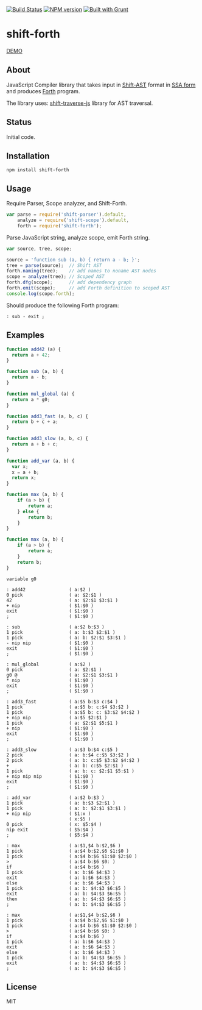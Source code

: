[![Build Status](https://travis-ci.org/drom/shift-forth.svg?branch=master)](https://travis-ci.org/drom/shift-forth)
[![NPM version](https://img.shields.io/npm/v/shift-forth.svg)](https://www.npmjs.org/package/shift-forth)
[![Built with Grunt](https://cdn.gruntjs.com/builtwith.png)](http://gruntjs.com/)

# shift-forth

[DEMO](http://drom.github.io/shift-forth/editor.html)

## About

JavaScript Compiler library that takes input in [Shift-AST](https://github.com/shapesecurity/shift-spec)
format in
[SSA form](http://en.wikipedia.org/wiki/Static_single_assignment_form)
and produces
[Forth](http://en.wikipedia.org/wiki/Forth_%28programming_language%29)
program.

The library uses:
[shift-traverse-js](https://github.com/Constellation/shift-traverse-js)
library for AST traversal.

## Status

Initial code.

## Installation

```
npm install shift-forth
```

## Usage

Require Parser, Scope analyzer, and Shift-Forth.

```js
var parse = require('shift-parser').default,
    analyze = require('shift-scope').default,
    forth = require('shift-forth');
```

Parse JavaScript string, analyze scope, emit Forth string.

```js
var source, tree, scope;

source = 'function sub (a, b) { return a - b; }';
tree = parse(source);  // Shift AST
forth.naming(tree);    // add names to noname AST nodes
scope = analyze(tree); // Scoped AST
forth.dfg(scope);      // add dependency graph
forth.emit(scope);     // add Forth definition to scoped AST
console.log(scope.forth);
```

Should produce the following Forth program:

```forth
: sub - exit ;
```

## Examples

```js
function add42 (a) {
  return a + 42;
}

function sub (a, b) {
  return a - b;
}

function mul_global (a) {
  return a * g0;
}

function add3_fast (a, b, c) {
  return b + c + a;
}

function add3_slow (a, b, c) {
  return a + b + c;
}

function add_var (a, b) {
  var x;
  x = a + b;
  return x;
}

function max (a, b) {
    if (a > b) {
        return a;
    } else {
        return b;
    }
}

function max (a, b) {
    if (a > b) {
        return a;
    }
    return b;
}
```

```forth
variable g0

: add42                ( a:$2 )
0 pick                 ( a: $2:$1 )
42                     ( a: $2:$1 $3:$1 )
+ nip                  ( $1:$0 )
exit                   ( $1:$0 )
;                      ( $1:$0 )

: sub                  ( a:$2 b:$3 )
1 pick                 ( a: b:$3 $2:$1 )
1 pick                 ( a: b: $2:$1 $3:$1 )
- nip nip              ( $1:$0 )
exit                   ( $1:$0 )
;                      ( $1:$0 )

: mul_global           ( a:$2 )
0 pick                 ( a: $2:$1 )
g0 @                   ( a: $2:$1 $3:$1 )
* nip                  ( $1:$0 )
exit                   ( $1:$0 )
;                      ( $1:$0 )

: add3_fast            ( a:$5 b:$3 c:$4 )
1 pick                 ( a:$5 b: c:$4 $3:$2 )
1 pick                 ( a:$5 b: c: $3:$2 $4:$2 )
+ nip nip              ( a:$5 $2:$1 )
1 pick                 ( a: $2:$1 $5:$1 )
+ nip                  ( $1:$0 )
exit                   ( $1:$0 )
;                      ( $1:$0 )

: add3_slow            ( a:$3 b:$4 c:$5 )
2 pick                 ( a: b:$4 c:$5 $3:$2 )
2 pick                 ( a: b: c:$5 $3:$2 $4:$2 )
+                      ( a: b: c:$5 $2:$1 )
1 pick                 ( a: b: c: $2:$1 $5:$1 )
+ nip nip nip          ( $1:$0 )
exit                   ( $1:$0 )
;                      ( $1:$0 )

: add_var              ( a:$2 b:$3 )
1 pick                 ( a: b:$3 $2:$1 )
1 pick                 ( a: b: $2:$1 $3:$1 )
+ nip nip              ( $1:x )
                       ( x:$5 )
0 pick                 ( x: $5:$4 )
nip exit               ( $5:$4 )
;                      ( $5:$4 )

: max                  ( a:$1,$4 b:$2,$6 )
1 pick                 ( a:$4 b:$2,$6 $1:$0 )
1 pick                 ( a:$4 b:$6 $1:$0 $2:$0 )
>                      ( a:$4 b:$6 $0: )
if                     ( a:$4 b:$6 )
1 pick                 ( a: b:$6 $4:$3 )
exit                   ( a: b:$6 $4:$3 )
else                   ( a: b:$6 $4:$3 )
1 pick                 ( a: b: $4:$3 $6:$5 )
exit                   ( a: b: $4:$3 $6:$5 )
then                   ( a: b: $4:$3 $6:$5 )
;                      ( a: b: $4:$3 $6:$5 )

: max                  ( a:$1,$4 b:$2,$6 )
1 pick                 ( a:$4 b:$2,$6 $1:$0 )
1 pick                 ( a:$4 b:$6 $1:$0 $2:$0 )
>                      ( a:$4 b:$6 $0: )
if                     ( a:$4 b:$6 )
1 pick                 ( a: b:$6 $4:$3 )
exit                   ( a: b:$6 $4:$3 )
else                   ( a: b:$6 $4:$3 )
1 pick                 ( a: b: $4:$3 $6:$5 )
exit                   ( a: b: $4:$3 $6:$5 )
;                      ( a: b: $4:$3 $6:$5 )
```

## License

MIT
